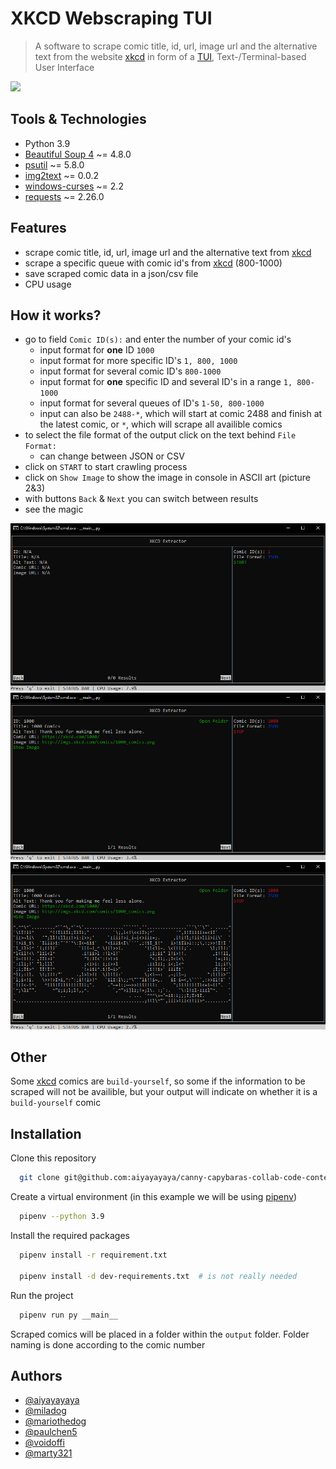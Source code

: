 # XKCD Webscraping TUI
> A software to scrape comic title, id, url, image url and the alternative text from the website [xkcd](https://xkcd.com/) in form of a [TUI](https://en.wikipedia.org/wiki/Text-based_user_interface), Text-/Terminal-based User Interface

![](https://img.shields.io/badge/License-MIT-idk?style=flat&logo=windows-curses&logoColor=white&color=ff00)

## Tools & Technologies
+ Python 3.9
+ [Beautiful Soup 4](https://pypi.org/project/beautifulsoup4/) ~= 4.8.0
+ [psutil](https://pypi.org/project/psutil/) ~= 5.8.0
+ [img2text](https://pypi.org/project/img2text/) ~= 0.0.2
+ [windows-curses](https://pypi.org/project/windows-curses/) ~= 2.2
+ [requests](https://pypi.org/project/requests/) ~= 2.26.0

## Features
+ scrape comic title, id, url, image url and the alternative text from [xkcd](https://xkcd.com/)
+ scrape a specific queue with comic id's from [xkcd](https://xkcd.com/) (800-1000)
+ save scraped comic data in a json/csv file
+ CPU usage

## How it works?
+ go to field `Comic ID(s):` and enter the number of your comic id's
  + input format for **one** ID `1000`
  + input format for more specific ID's `1, 800, 1000`
  + input format for several comic ID's `800-1000`
  + input format for **one** specific ID and several ID's in a range `1, 800-1000`
  + input format for several queues of ID's `1-50, 800-1000`
  + input can also be `2488-*`, which will start at comic 2488 and finish at the latest comic, or `*`, which will scrape all availible comics
+ to select the file format of the output click on the text behind `File Format:`
  + can change between JSON or CSV
+ click on `START` to start crawling process
+ click on `Show Image` to show the image in console in ASCII art (picture 2&3)
+ with buttons `Back` & `Next` you can switch between results
+ see the magic

![](/images/start_tui.png)
![](/images/executed_tui.png)
![](/images/ASCII_image_tui.png)

## Other

Some [xkcd](https://xkcd.com) comics are `build-yourself`, so some if the information to be scraped will not be availible, but your output will indicate on whether it is a `build-yourself` comic

## Installation

Clone this repository

```bash
  git clone git@github.com:aiyayayaya/canny-capybaras-collab-code-contest.git
```

Create a virtual environment (in this example  we will be using [pipenv](https://pypi.org/project/pipenv/))

```bash
  pipenv --python 3.9
```

Install the required packages

```bash
  pipenv install -r requirement.txt

  pipenv install -d dev-requirements.txt  # is not really needed
```

Run the project

```bash
  pipenv run py __main__
```

Scraped comics will be placed in a folder within the `output` folder. Folder naming is done according to the comic number

## Authors

- [@aiyayayaya](https://www.github.com/aiyayayaya)
- [@miladog](https://www.github.com/miladog)
- [@mariothedog](https://www.github.com/mariothedog)
- [@paulchen5](https://www.github.com/paulchen5)
- [@voidoffi](https://www.github.com/voidoffi)
- [@marty321](https://www.github.com/marty321)
